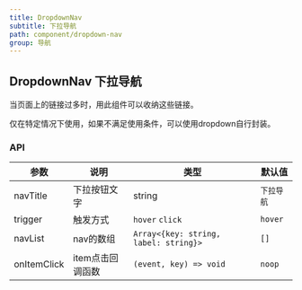 ```yaml
---
title: DropdownNav
subtitle: 下拉导航
path: component/dropdown-nav
group: 导航
---
```


## DropdownNav 下拉导航

当页面上的链接过多时，用此组件可以收纳这些链接。

仅在特定情况下使用，如果不满足使用条件，可以使用dropdown自行封装。



### API

| 参数           | 说明                            | 类型     | 默认值      |
| ------------ | ----------------------------- | ------ | -------- |
| navTitle        | 下拉按钮文字                     | string   | `下拉导航`     |
| trigger        | 触发方式                      | `hover` `click`   | `hover`     |
| navList     | nav的数组 | `Array<{key: string, label: string}>`   | `[]`   |
| onItemClick      | item点击回调函数                     | `(event, key) => void`   | `noop`   |
